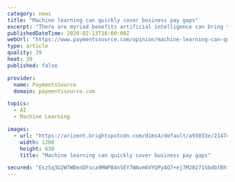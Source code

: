 ```yaml
---
category: news
title: "Machine learning can quickly cover business pay gaps"
excerpt: "There are myriad benefits artificial intelligence can bring to invoicing, including processing and security work that's hard to overcome manually. Here are just a few of the problems AI-powered solutions can help your team avoid during the spend audit process. Fraudulent invoices. When it comes to invoice fraud, if you can dream it, chances are ..."
publishedDateTime: 2020-02-13T16:00:00Z
webUrl: "https://www.paymentssource.com/opinion/machine-learning-can-quickly-cover-business-pay-gaps"
type: article
quality: 39
heat: 39
published: false

provider:
  name: PaymentsSource
  domain: paymentssource.com

topics:
  - AI
  - Machine Learning

images:
  - url: "https://arizent.brightspotcdn.com/dims4/default/a93033e/2147483647/strip/true/crop/1600x840+0+30/resize/1200x630!/quality/90/?url=https%3A%2F%2Farizent.brightspotcdn.com%2F40%2Fc1%2F9aff05c14994b4a2d48ef34cd79f%2Fpaymentssource-social-share-image.png"
    width: 1200
    height: 630
    title: "Machine learning can quickly cover business pay gaps"

secured: "EszSq3U2W7WDenDFsca9MWPB4nSEY7WAvm6VYQPyAQ7+ej7M28271SbdbtBhfFc1d7MRDbdXP5pvV05J/d6QCTC3dmzt8nptoHm4+hjfODY7KZa0Qv02Ckge6AKvNEYxg4AEs+jCkoHMgBxLZODAOXDtgENJb1DImjTEGumaBvKxMqauWrwi5wcJ2FobEOGQetKTX+xKqbb5I+NNNOHfezQRkOB8bzazyRpqVPpAqSi/75CWXyVu7CrdJKBT4eKJt55fwc8wPJ3759hHA35hU1NaboKeUHxo66UE1wZOxclffLic9CeJjlR5GCH+V2z0;RxWY5OnFD9E4hJYopUHmFQ=="
---
```


